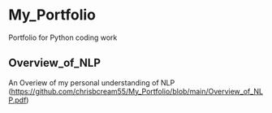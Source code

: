 # My_Portfolio
Portfolio for Python coding work

## Overview_of_NLP

An Overiew of my personal understanding of NLP
(https://github.com/chrisbcream55/My_Portfolio/blob/main/Overview_of_NLP.pdf)
